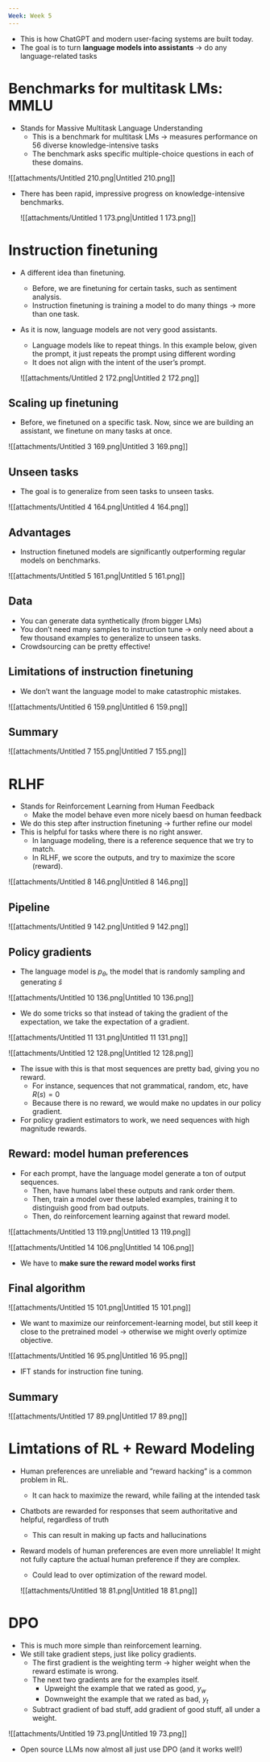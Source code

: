 ```yaml
---
Week: Week 5
---
```

- This is how ChatGPT and modern user-facing systems are built today.
- The goal is to turn **language models into assistants** → do any language-related tasks

# Benchmarks for multitask LMs: MMLU

- Stands for Massive Multitask Language Understanding
    - This is a benchmark for multitask LMs → measures performance on 56 diverse knowledge-intensive tasks
    - The benchmark asks specific multiple-choice questions in each of these domains.

  

![[attachments/Untitled 210.png|Untitled 210.png]]

  

- There has been rapid, impressive progress on knowledge-intensive benchmarks.
    
    ![[attachments/Untitled 1 173.png|Untitled 1 173.png]]
    

# Instruction finetuning

- A different idea than finetuning.
    - Before, we are finetuning for certain tasks, such as sentiment analysis.
    - Instruction finetuning is training a model to do many things → more than one task.
- As it is now, language models are not very good assistants.
    
    - Language models like to repeat things. In this example below, given the prompt, it just repeats the prompt using different wording
    - It does not align with the intent of the user’s prompt.
    
    ![[attachments/Untitled 2 172.png|Untitled 2 172.png]]
    

## Scaling up finetuning

- Before, we finetuned on a specific task. Now, since we are building an assistant, we finetune on many tasks at once.

![[attachments/Untitled 3 169.png|Untitled 3 169.png]]

## Unseen tasks

- The goal is to generalize from seen tasks to unseen tasks.

![[attachments/Untitled 4 164.png|Untitled 4 164.png]]

## Advantages

- Instruction finetuned models are significantly outperforming regular models on benchmarks.

![[attachments/Untitled 5 161.png|Untitled 5 161.png]]

## Data

- You can generate data synthetically (from bigger LMs)
- You don’t need many samples to instruction tune → only need about a few thousand examples to generalize to unseen tasks.
- Crowdsourcing can be pretty effective!

## Limitations of instruction finetuning

- We don’t want the language model to make catastrophic mistakes.

![[attachments/Untitled 6 159.png|Untitled 6 159.png]]

## Summary

![[attachments/Untitled 7 155.png|Untitled 7 155.png]]

# RLHF

- Stands for Reinforcement Learning from Human Feedback
    - Make the model behave even more nicely baesd on human feedback
- We do this step after instruction finetuning → further refine our model
- This is helpful for tasks where there is no right answer.
    - In language modeling, there is a reference sequence that we try to match.
    - In RLHF, we score the outputs, and try to maximize the score (reward).

![[attachments/Untitled 8 146.png|Untitled 8 146.png]]

## Pipeline

![[attachments/Untitled 9 142.png|Untitled 9 142.png]]

## Policy gradients

- The language model is $p_\theta$﻿, the model that is randomly sampling and generating $\hat{s}$﻿

![[attachments/Untitled 10 136.png|Untitled 10 136.png]]

- We do some tricks so that instead of taking the gradient of the expectation, we take the expectation of a gradient.

![[attachments/Untitled 11 131.png|Untitled 11 131.png]]

![[attachments/Untitled 12 128.png|Untitled 12 128.png]]

- The issue with this is that most sequences are pretty bad, giving you no reward.
    - For instance, sequences that not grammatical, random, etc, have $R(s) = 0$﻿
    - Because there is no reward, we would make no updates in our policy gradient.
- For policy gradient estimators to work, we need sequences with high magnitude rewards.

## Reward: model human preferences

- For each prompt, have the language model generate a ton of output sequences.
    - Then, have humans label these outputs and rank order them.
    - Then, train a model over these labeled examples, training it to distinguish good from bad outputs.
    - Then, do reinforcement learning against that reward model.

![[attachments/Untitled 13 119.png|Untitled 13 119.png]]

![[attachments/Untitled 14 106.png|Untitled 14 106.png]]

- We have to **make sure the reward model works first**

## Final algorithm

![[attachments/Untitled 15 101.png|Untitled 15 101.png]]

- We want to maximize our reinforcement-learning model, but still keep it close to the pretrained model → otherwise we might overly optimize objective.

![[attachments/Untitled 16 95.png|Untitled 16 95.png]]

- IFT stands for instruction fine tuning.

## Summary

![[attachments/Untitled 17 89.png|Untitled 17 89.png]]

# Limtations of RL + Reward Modeling

- Human preferences are unreliable and ”reward hacking” is a common problem in RL.
    - It can hack to maximize the reward, while failing at the intended task
- Chatbots are rewarded for responses that seem authoritative and helpful, regardless of truth
    - This can result in making up facts and hallucinations
- Reward models of human preferences are even more unreliable! It might not fully capture the actual human preference if they are complex.
    
    - Could lead to over optimization of the reward model.
    
    ![[attachments/Untitled 18 81.png|Untitled 18 81.png]]
    

# DPO

- This is much more simple than reinforcement learning.
- We still take gradient steps, just like policy gradients.
    - The first gradient is the weighting term → higher weight when the reward estimate is wrong.
    - The next two gradients are for the examples itself.
        - Upweight the example that we rated as good, $y_w$﻿
        - Downweight the example that we rated as bad, $y_t$﻿
    - Subtract gradient of bad stuff, add gradient of good stuff, all under a weight.

![[attachments/Untitled 19 73.png|Untitled 19 73.png]]

- Open source LLMs now almost all just use DPO (and it works well!)